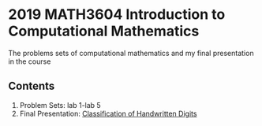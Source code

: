 # 2019 MATH3604 Introduction to Computational Mathematics

The problems sets of computational mathematics and my final presentation in the course

## Contents
1. Problem Sets: lab 1-lab 5
2. Final Presentation: [Classification of Handwritten Digits](https://github.com/yanyuchen/itcm-notebooks/blob/master/ITCM_Classification%20of%20Handwritten%20Digits-checkpoint.ipynb)
